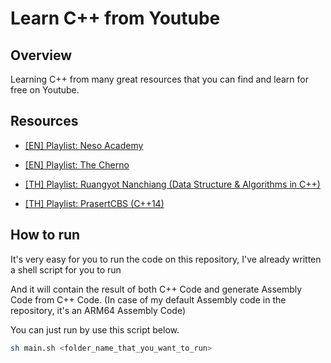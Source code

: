 # Learn C++ from Youtube

## Overview

Learning C++ from many great resources that you can find and learn for free on Youtube.

## Resources

- [[EN] Playlist: Neso Academy](https://www.youtube.com/playlist?list=PLBlnK6fEyqRh6isJ01MBnbNpV3ZsktSyS)

- [[EN] Playlist: The Cherno](https://www.youtube.com/playlist?list=PLlrATfBNZ98dudnM48yfGUldqGD0S4FFb)

- [[TH] Playlist: Ruangyot Nanchiang (Data Structure & Algorithms in C++)](https://www.youtube.com/playlist?list=PLUg0hJGmtzyqL2Fjgd5beZ1S_itntqWH_)

- [[TH] Playlist: PrasertCBS (C++14)](https://www.youtube.com/playlist?list=PLoTScYm9O0GEfZwqM2KyCBcPTVsc6cU_i)

## How to run

It's very easy for you to run the code on this repository, I've already written a shell script for you to run  

And it will contain the result of both C++ Code and generate Assembly Code from C++ Code. (In case of my default Assembly code in the repository, it's an ARM64 Assembly Code)

You can just run by use this script below.

```bash
sh main.sh <folder_name_that_you_want_to_run>
```
